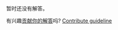 
暂时还没有解答。

有兴趣[贡献你的解答](https://github.com/BFEdev/BFE.dev-solutions/blob/main/quiz/window-name_zh.md)吗? [Contribute guideline](https://github.com/BFEdev/BFE.dev-solutions#how-to-contribute)
